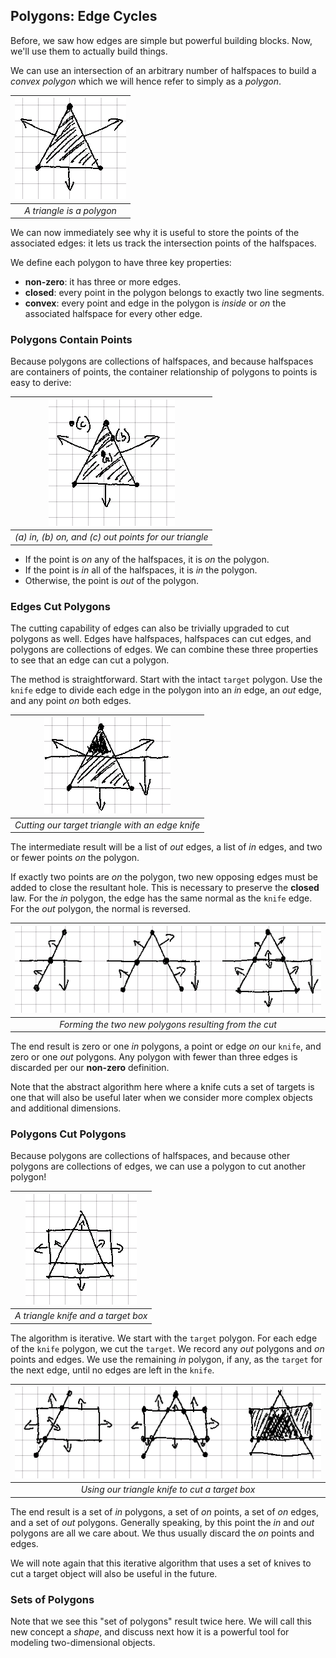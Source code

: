 ## Polygons: Edge Cycles

Before, we saw how edges are simple but powerful building blocks. Now, we'll
use them to actually build things.

We can use an intersection of an arbitrary number of halfspaces to build
a _convex polygon_ which we will hence refer to simply as a _polygon_.

| ![A triangle](./1-triangle.png) |
|:--:|
| _A triangle is a polygon_ |

We can now immediately see why it is useful to store the points of the
associated edges: it lets us track the intersection points of the halfspaces.

We define each polygon to have three key properties:

- **non-zero**: it has three or more edges.
- **closed**: every point in the polygon belongs to exactly two line segments.
- **convex**: every point and edge in the polygon is _inside_ or _on_ the
  associated halfspace for every other edge.

### Polygons Contain Points

Because polygons are collections of halfspaces, and because halfspaces
are containers of points, the container relationship of polygons to points is
easy to derive:

| ![Triangles contain points](./1-triangle-container.png) |
|:--:|
| _(a) in,  (b) on, and (c) out points for our triangle_ |

- If the point is _on_ any of the halfspaces, it is _on_ the polygon.
- If the point is _in_ all of the halfspaces, it is _in_ the polygon.
- Otherwise, the point is _out_ of the polygon.

### Edges Cut Polygons

The cutting capability of edges can also be trivially upgraded to cut
polygons as well. Edges have halfspaces, halfspaces can cut edges, and
polygons are collections of edges. We can combine these three properties to
see that an edge can cut a polygon.

The method is straightforward. Start with the intact `target` polygon. Use
the `knife` edge to divide each edge in the polygon into an _in_ edge, an
_out_ edge, and any point _on_ both edges.

| ![Our triangle cut by an edge](./1-triangle-edge-out.png) |
|:--:|
| _Cutting our target triangle with an edge knife_ |

The intermediate result will be a list of _out_ edges, a list of _in_
edges, and two or fewer points _on_ the polygon.

If exactly two points are _on_ the polygon, two new opposing edges must be
added to close the resultant hole. This is necessary to preserve the
**closed** law. For the _in_ polygon, the edge has the same normal as the
`knife` edge. For the _out_ polygon, the normal is reversed.

| ![Our triangle cut by an edge](./1-triangle-edge-cut.png) |
|:--:|
| _Forming the two new polygons resulting from the cut_ |

The end result is zero or one _in_ polygons, a point or edge _on_ our
`knife`, and zero or one _out_ polygons. Any polygon with fewer than three
edges is discarded per our **non-zero** definition.

Note that the abstract algorithm here where a knife cuts a set of targets is
one that will also be useful later when we consider more complex objects and
additional dimensions.

### Polygons Cut Polygons

Because polygons are collections of halfspaces, and because other polygons
are collections of edges, we can use a polygon to cut another polygon!

| ![Our triangle cutting a box](./1-triangle-and-box.png) |
|:--:|
| _A triangle knife and a target box_ |

The algorithm is iterative. We start with the `target` polygon. For each edge
of the `knife` polygon, we cut the `target`. We record any _out_ polygons
and _on_ points and edges. We use the remaining _in_ polygon, if any,
as the `target` for the next edge, until no edges are left in the `knife`.

| ![Our triangle cutting a box](./1-triangle-cuts-box.png) |
|:--:|
| _Using our triangle knife to cut a target box_ |

The end result is a set of _in_ polygons, a set of _on_ points, a set of _on_
edges, and a set of _out_ polygons. Generally speaking, by this point the
_in_ and _out_ polygons are all we care about. We thus usually discard the
_on_ points and edges.

We will note again that this iterative algorithm that uses a set of knives to
cut a target object will also be useful in the future.

### Sets of Polygons

Note that we see this "set of polygons" result twice here. We will call this
new concept a _shape_, and discuss next how it is a powerful tool for
modeling two-dimensional objects.